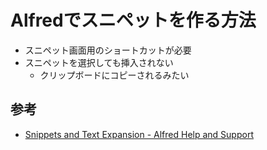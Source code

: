 # Alfredでスニペットを作る方法

- スニペット画面用のショートカットが必要
- スニペットを選択しても挿入されない
	- クリップボードにコピーされるみたい


## 参考

- [Snippets and Text Expansion - Alfred Help and Support](https://www.alfredapp.com/help/features/snippets/)